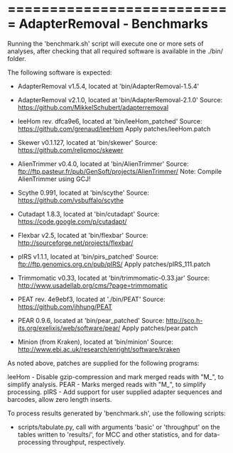 ===========================
AdapterRemoval - Benchmarks
===========================

Running the 'benchmark.sh' script will execute one or more sets of analyses,
after checking that all required software is available in the ./bin/ folder.

The following software is expected:

  - AdapterRemoval v1.5.4, located at 'bin/AdapterRemoval-1.5.4'
  - AdapterRemoval v2.1.0, located at 'bin/AdapterRemoval-2.1.0'
    Source: https://github.com/MikkelSchubert/adapterremoval

  - leeHom rev. dfca9e6, located at 'bin/leeHom_patched'
    Source: https://github.com/grenaud/leeHom
    Apply patches/leeHom.patch

  - Skewer v0.1.127, located at 'bin/skewer'
    Source: https://github.com/relipmoc/skewer

  - AlienTrimmer v0.4.0, located at 'bin/AlienTrimmer'
    Source: ftp://ftp.pasteur.fr/pub/GenSoft/projects/AlienTrimmer/
    Note: Compile AlienTrimmer using GCJ!

  - Scythe 0.991, located at 'bin/scythe'
    Source: https://github.com/vsbuffalo/scythe

  - Cutadapt 1.8.3, located at 'bin/cutadapt'
    Source: https://code.google.com/p/cutadapt/

  - Flexbar v2.5, located at 'bin/flexbar'
    Source: http://sourceforge.net/projects/flexbar/

  - pIRS v1.1.1, located at 'bin/pirs_patched'
    Source: ftp://ftp.genomics.org.cn/pub/pIRS/
    Apply patches/pIRS_111.patch

  - Trimmomatic v0.33, located at 'bin/trimmomatic-0.33.jar'
    Source: http://www.usadellab.org/cms/?page=trimmomatic

  - PEAT rev. 4e9ebf3, located at './bin/PEAT'
    Source: https://github.com/jhhung/PEAT

  - PEAR 0.9.6, located at 'bin/pear_patched'
    Source: http://sco.h-its.org/exelixis/web/software/pear/
    Apply patches/pear.patch

  - Minion (from Kraken), located at 'bin/minion'
    Source: http://www.ebi.ac.uk/research/enright/software/kraken


As noted above, patches are supplied for the following programs:

 leeHom  - Disable gzip-compression and mark merged reads with "M_",
           to simplify analysis.
 PEAR    - Marks merged reads with "M_", to simplify processing.
 pIRS    - Add support for user supplied adapter sequences and barcodes, allow
           zero length inserts.


To process results generated by 'benchmark.sh', use the following scripts:
  - scripts/tabulate.py, call with arguments 'basic' or 'throughput' on the
    tables written to 'results/', for MCC and other statistics, and for data-
    processing throughput, respectively.
